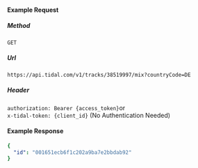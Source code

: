 #### Example Request
##### Method
```GET```
##### Url
```https://api.tidal.com/v1/tracks/38519997/mix?countryCode=DE```
##### Header
```authorization: Bearer {access_token}```or\
```x-tidal-token: {client_id}``` (No Authentication Needed)
#### Example Response

``` yaml
{
  "id": "001651ecb6f1c202a9ba7e2bbdab92"
}
```
